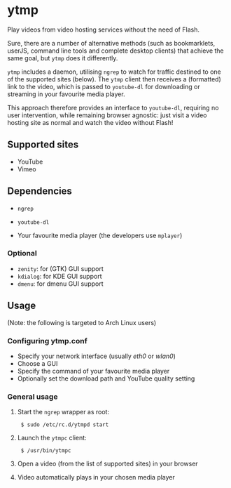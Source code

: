 ytmp
====

Play videos from video hosting services without the need of Flash.

Sure, there are a number of alternative methods (such as bookmarklets, userJS,
command line tools and complete desktop clients) that achieve the same goal,
but `ytmp` does it differently.

`ytmp` includes a daemon, utilising `ngrep` to watch for traffic destined to
one of the supported sites (below). The `ytmp` client then receives a
(formatted) link to the video, which is passed to `youtube-dl` for downloading
or streaming in your favourite media player.

This approach therefore provides an interface to `youtube-dl`, requiring no user
intervention, while remaining browser agnostic: just visit a video hosting site
as normal and watch the video without Flash!

Supported sites
---------------

* YouTube
* Vimeo

Dependencies
------------

* `ngrep`
* `youtube-dl`

* Your favourite media player (the developers use `mplayer`)

### Optional

* `zenity`: for (GTK) GUI support
* `kdialog`: for KDE GUI support
* `dmenu`: for dmenu GUI support

Usage
-----

(Note: the following is targeted to Arch Linux users)

### Configuring ytmp.conf

* Specify your network interface (usually *eth0* or *wlan0*)
* Choose a GUI
* Specify the command of your favourite media player
* Optionally set the download path and YouTube quality setting

### General usage

1. Start the `ngrep` wrapper as root:

        $ sudo /etc/rc.d/ytmpd start

2. Launch the `ytmpc` client:

        $ /usr/bin/ytmpc

3. Open a video (from the list of supported sites) in your browser

4. Video automatically plays in your chosen media player
